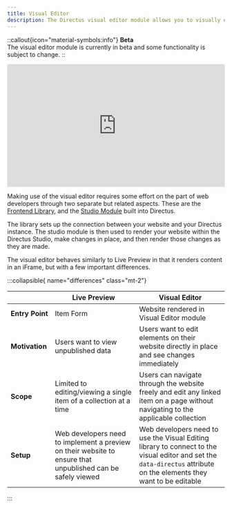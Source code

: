```yaml
---
title: Visual Editor
description: The Directus visual editor module allows you to visually edit the content of your website directly in-place.
---
```


::callout{icon="material-symbols:info"}
**Beta**  
The visual editor module is currently in beta and some functionality is subject to change.
::

<div style="padding:56.33% 0 0 0;position:relative;"><iframe src="https://player.vimeo.com/video/1068823628?badge=0&amp;autopause=0&amp;player_id=0&amp;app_id=58479" frameborder="0" allow="autoplay; fullscreen; picture-in-picture; clipboard-write; encrypted-media" style="position:absolute;top:0;left:0;width:100%;height:100%;" title="Directus-Visual-Editor-Preview"></iframe></div><script src="https://player.vimeo.com/api/player.js"></script>

Making use of the visual editor requires some effort on the part of web developers through two separate but related aspects. These are the [Frontend Library](/guides/content/visual-editor/frontend-library), and the [Studio Module](/guides/content/visual-editor/studio-module) built into Directus.

The library sets up the connection between your website and your Directus instance. The studio module is then used to render your website within the Directus Studio, make changes in place, and then render those changes as they are made.

The visual editor behaves similarly to Live Preview in that it renders content in an iFrame, but with a few important differences.

:::collapsible{ name="differences" class="mt-2"}

|                    | Live Preview | Visual Editor |
|--------------------|--------------|---------------|
| **Entry&nbsp;Point**    | Item Form | Website rendered in Visual Editor module |
| **Motivation**     | Users want to view unpublished data | Users want to edit elements on their website directly in place and see changes immediately |
| **Scope**          | Limited to editing/viewing a single item of a collection at a time | Users can navigate through the website freely and edit any linked item on a page without navigating to the applicable collection |
| **Setup**          | Web developers need to implement a preview on their website to ensure that unpublished can be safely viewed | Web developers need to use the Visual Editing library to connect to the visual editor and set the `data-directus` attribute on the elements they want to be editable |
:::

